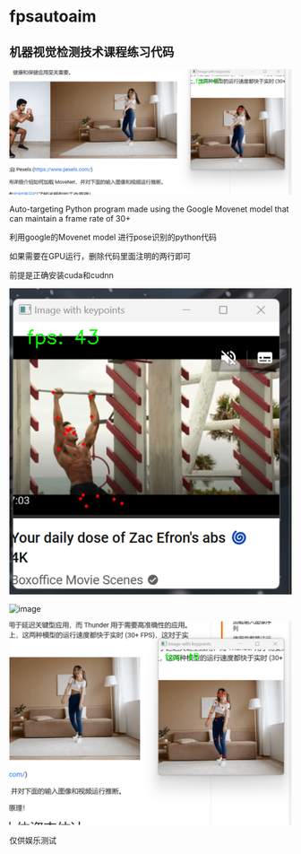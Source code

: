 # fpsautoaim
## 机器视觉检测技术课程练习代码

![image](https://github.com/oceanzhang2014/fpsautoaim/blob/master/fig/%E5%B1%8F%E5%B9%95%E6%88%AA%E5%9B%BE%202023-04-03%20183320.png)


Auto-targeting Python program made using the Google Movenet model that can maintain a frame rate of 30+





利用google的Movenet model 进行pose识别的python代码

如果需要在GPU运行，删除代码里面注明的两行即可

前提是正确安装cuda和cudnn

![image](https://github.com/oceanzhang2014/fpsautoaim/blob/master/fig/%E5%B1%8F%E5%B9%95%E6%88%AA%E5%9B%BE%202023-04-03%20183250.png)

![image](https://github.com/oceanzhang2014/fpsautoaim/blob/master/fig/posecs1.gif)

![image](https://github.com/oceanzhang2014/fpsautoaim/blob/master/fig/%E5%B1%8F%E5%B9%95%E6%88%AA%E5%9B%BE%202023-04-03%20183334.png)


仅供娱乐测试
